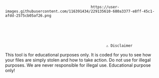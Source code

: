                                            https://user-images.githubusercontent.com/116391434/229135610-680a3377-e8ff-45c1-afdd-2575cb05af26.png
     
                                                  
                                                  
                                                  
                                                  
                                                  
                                                  ⚠️ Disclaimer
This tool is for educational purposes only. It is coded for you to see how your files are simply stolen and how to take action. Do not use for illegal purposes. We are never responsible for illegal use. Educational purpose only!                                                  

